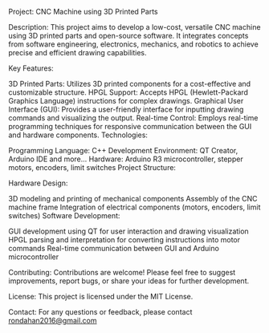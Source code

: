 Project: CNC Machine using 3D Printed Parts

Description:
This project aims to develop a low-cost, versatile CNC machine using 3D printed parts and open-source software. It integrates concepts from software engineering, electronics, mechanics, and robotics to achieve precise and efficient drawing capabilities.

Key Features:

3D Printed Parts: Utilizes 3D printed components for a cost-effective and customizable structure.
HPGL Support: Accepts HPGL (Hewlett-Packard Graphics Language) instructions for complex drawings.
Graphical User Interface (GUI): Provides a user-friendly interface for inputting drawing commands and visualizing the output.
Real-time Control: Employs real-time programming techniques for responsive communication between the GUI and hardware components.
Technologies:

Programming Language: C++
Development Environment: QT Creator, Arduino IDE and more...
Hardware: Arduino R3 microcontroller, stepper motors, encoders, limit switches
Project Structure:

Hardware Design:

3D modeling and printing of mechanical components
Assembly of the CNC machine frame
Integration of electrical components (motors, encoders, limit switches)
Software Development:

GUI development using QT for user interaction and drawing visualization
HPGL parsing and interpretation for converting instructions into motor commands
Real-time communication between GUI and Arduino microcontroller

Contributing:
Contributions are welcome! Please feel free to suggest improvements, report bugs, or share your ideas for further development.

License:
This project is licensed under the MIT License.

Contact:
For any questions or feedback, please contact rondahan2016@gmail.com

